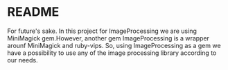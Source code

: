 # README
For future's sake.
In this project for ImageProcessing we are using MiniMagick gem.However, another gem ImageProcessing is a wrapper arounf MiniMagick and ruby-vips. So, using ImageProcessing as a gem we 
have a possibility to use any of the image processing library according to our needs.
